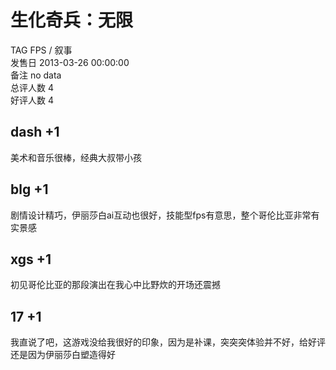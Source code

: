 



# 生化奇兵：无限
  
TAG FPS / 叙事  
发售日 2013-03-26 00:00:00  
备注 no data  
总评人数 4  
好评人数 4
## dash +1


美术和音乐很棒，经典大叔带小孩
## blg +1


剧情设计精巧，伊丽莎白ai互动也很好，技能型fps有意思，整个哥伦比亚非常有实景感
## xgs +1


初见哥伦比亚的那段演出在我心中比野炊的开场还震撼
## 17 +1


我直说了吧，这游戏没给我很好的印象，因为是补课，突突突体验并不好，给好评还是因为伊丽莎白塑造得好